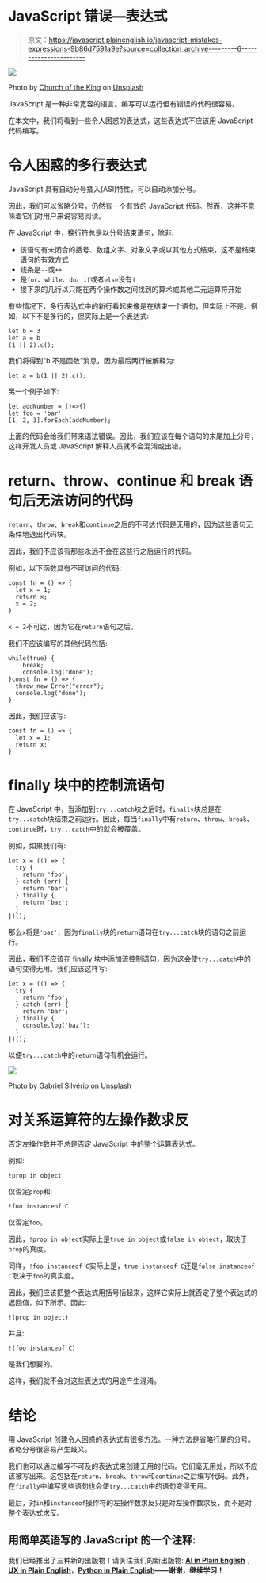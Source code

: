 # JavaScript 错误—表达式

> 原文：<https://javascript.plainenglish.io/javascript-mistakes-expressions-9b86d7591a9e?source=collection_archive---------6----------------------->

![](img/bdc6c75fc5804579b5f8879d03afefdf.png)

Photo by [Church of the King](https://unsplash.com/@cotk_photo?utm_source=medium&utm_medium=referral) on [Unsplash](https://unsplash.com?utm_source=medium&utm_medium=referral)

JavaScript 是一种非常宽容的语言。编写可以运行但有错误的代码很容易。

在本文中，我们将看到一些令人困惑的表达式，这些表达式不应该用 JavaScript 代码编写。

# 令人困惑的多行表达式

JavaScript 具有自动分号插入(ASI)特性，可以自动添加分号。

因此，我们可以省略分号，仍然有一个有效的 JavaScript 代码。然而，这并不意味着它们对用户来说容易阅读。

在 JavaScript 中，换行符总是以分号结束语句，除非:

*   该语句有未闭合的括号、数组文字、对象文字或以其他方式结束，这不是结束语句的有效方式
*   线条是`--`或`++`
*   是`for`、`while`、`do`、`if`或者`else`没有`(`
*   接下来的几行以只能在两个操作数之间找到的算术或其他二元运算符开始

有些情况下，多行表达式中的新行看起来像是在结束一个语句，但实际上不是。例如，以下不是多行的，但实际上是一个表达式:

```
let b = 3
let a = b
(1 || 2).c();
```

我们将得到“b 不是函数”消息，因为最后两行被解释为:

```
let a = b(1 || 2).c();
```

另一个例子如下:

```
let addNumber = ()=>{}
let foo = 'bar'
[1, 2, 3].forEach(addNumber);
```

上面的代码会给我们带来语法错误。因此，我们应该在每个语句的末尾加上分号，这样开发人员或 JavaScript 解释人员就不会混淆或出错。

# return、throw、continue 和 break 语句后无法访问的代码

`return`、`throw`、`break`和`continue`之后的不可达代码是无用的，因为这些语句无条件地退出代码块。

因此，我们不应该有那些永远不会在这些行之后运行的代码。

例如，以下函数具有不可访问的代码:

```
const fn = () => {
  let x = 1;
  return x;
  x = 2;
}
```

`x = 2`不可达，因为它在`return`语句之后。

我们不应该编写的其他代码包括:

```
while(true) {
    break;
    console.log("done");
}const fn = () => {
  throw new Error("error");
  console.log("done");
}
```

因此，我们应该写:

```
const fn = () => {
  let x = 1;
  return x;
}
```

# finally 块中的控制流语句

在 JavaScript 中，当添加到`try...catch`块之后时，`finally`块总是在`try...catch`块结束之前运行。因此，每当`finally`中有`return`、`throw`、`break`、`continue`时，`try...catch`中的就会被覆盖。

例如，如果我们有:

```
let x = (() => {
  try {
    return 'foo';
  } catch (err) {
    return 'bar';
  } finally {
    return 'baz';
  }
})();
```

那么`x`将是`'baz'`，因为`finally`块的`return`语句在`try...catch`块的语句之前运行。

因此，我们不应该在 finally 块中添加流控制语句，因为这会使`try...catch`中的语句变得无用。我们应该这样写:

```
let x = (() => {
  try {
    return 'foo';
  } catch (err) {
    return 'bar';
  } finally {
    console.log('baz');
  }
})();
```

以便`try...catch`中的`return`语句有机会运行。

![](img/f944924e628ab47f4f3c471cd06ec3d8.png)

Photo by [Gabriel Silvério](https://unsplash.com/@gabrielsilverio?utm_source=medium&utm_medium=referral) on [Unsplash](https://unsplash.com?utm_source=medium&utm_medium=referral)

# 对关系运算符的左操作数求反

否定左操作数并不总是否定 JavaScript 中的整个运算表达式。

例如:

```
!prop in object
```

仅否定`prop`和:

```
!foo instanceof C
```

仅否定`foo`。

因此，`!prop in object`实际上是`true in object`或`false in object`，取决于`prop`的真度。

同样，`!foo instanceof C`实际上是，`true instanceof C`还是`false instanceof C`取决于`foo`的真实度。

因此，我们应该把整个表达式用括号括起来，这样它实际上就否定了整个表达式的返回值，如下所示。因此:

```
!(prop in object)
```

并且:

```
!(foo instanceof C)
```

是我们想要的。

这样，我们就不会对这些表达式的用途产生混淆。

# 结论

用 JavaScript 创建令人困惑的表达式有很多方法。一种方法是省略行尾的分号。省略分号很容易产生歧义。

我们也可以通过编写不可及的表达式来创建无用的代码。它们毫无用处，所以不应该被写出来。这包括在`return`、`break`、`throw`和`continue`之后编写代码。此外，在`finally`中编写这些语句也会使`try...catch`中的语句变得无用。

最后，对`in`和`instanceof`操作符的左操作数求反只是对左操作数求反，而不是对整个表达式求反。

## **用简单英语写的 JavaScript 的一个注释:**

我们已经推出了三种新的出版物！请关注我们的新出版物: [**AI in Plain English**](https://medium.com/ai-in-plain-english) ，[**UX in Plain English**](https://medium.com/ux-in-plain-english)，[**Python in Plain English**](https://medium.com/python-in-plain-english)**——谢谢，继续学习！**